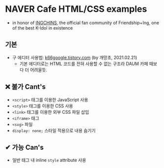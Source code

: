 # NAVER Cafe HTML/CSS examples
- in honor of [INGCHINS](https://cafe.naver.com/ingsfriends), the official fan community of Friendship+Ing, one of the best K-Idol in existence

## 기본
- 구 에디터 사용법: [k66google.tistory.com](https://k66google.tistory.com/706) \(by 개망초, 2021.02.21\)
    - 기본 에디터로는 HTML 코드를 전혀 사용할 수 없는 구조라 DAUM 카페 때보다 더 어려울듯.

## ❌ 불가 Cant's
- `<script>` 태그를 이용한 JavaScript 사용
- `<style>` 태그를 이용한 CSS 사용
- `<link>` 태그를 이용한 외부 CSS 파일 삽입
- `<iframe>` 태그
- `<svg>` 파일
- `display: none;` 스타일 적용으로 내용 숨기기

## ✔ 가능 Can's
- 일반 태그 내 inline `style` attribute 사용
